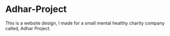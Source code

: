 # Adhar-Project
This is a website design, I made for a small mental healthy charity company called, Adhar Project.
